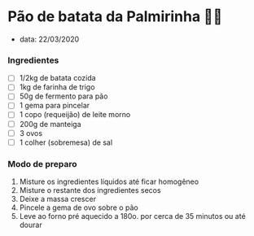 # Pão de batata da Palmirinha :bread::potato:
* data: 22/03/2020

### Ingredientes

- [ ] 1/2kg de batata cozida
- [ ] 1kg de farinha de trigo
- [ ] 50g de fermento para pão
- [ ] 1 gema para pincelar
- [ ] 1 copo (requeijão) de leite morno
- [ ] 200g de manteiga
- [ ] 3 ovos
- [ ] 1 colher (sobremesa) de sal

### Modo de preparo

1. Misture os ingredientes líquidos até ficar homogêneo
1. Misture o restante dos ingredientes secos
1. Deixe a massa crescer
1. Pincele a gema de ovo sobre o pão 
1. Leve ao forno pré aquecido a 180o. por cerca de 35 minutos ou até dourar
